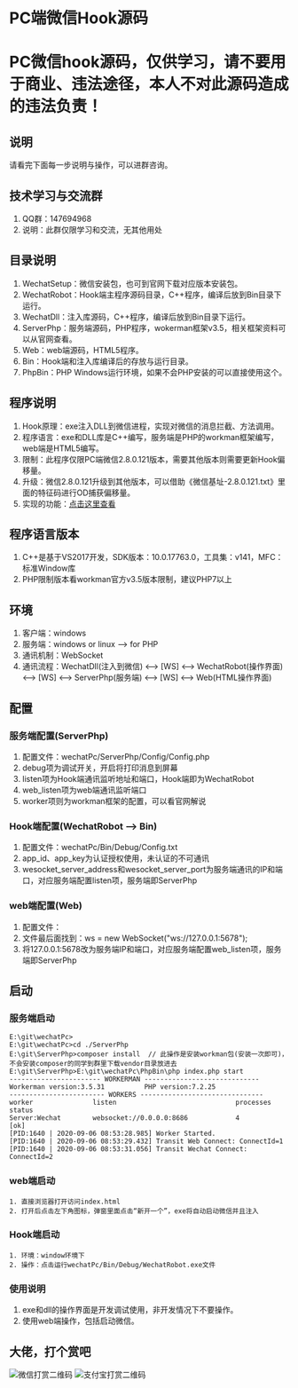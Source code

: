 <h1 align="left">PC端微信Hook源码</h1>

# PC微信hook源码，仅供学习，请不要用于商业、违法途径，本人不对此源码造成的违法负责！

## 说明
请看完下面每一步说明与操作，可以进群咨询。

## 技术学习与交流群
1. QQ群：147694968
2. 说明：此群仅限学习和交流，无其他用处

## 目录说明
1. WechatSetup：微信安装包，也可到官网下载对应版本安装包。
2. WechatRobot：Hook端主程序源码目录，C++程序，编译后放到Bin目录下运行。
3. WechatDll：注入库源码，C++程序，编译后放到Bin目录下运行。
4. ServerPhp：服务端源码，PHP程序，wokerman框架v3.5，相关框架资料可以从官网查看。
5. Web：web端源码，HTML5程序。
6. Bin：Hook端和注入库编译后的存放与运行目录。
7. PhpBin：PHP Windows运行环境，如果不会PHP安装的可以直接使用这个。

## 程序说明
1. Hook原理：exe注入DLL到微信进程，实现对微信的消息拦截、方法调用。
2. 程序语言：exe和DLL库是C++编写，服务端是PHP的workman框架编写，web端是HTML5编写。
3. 限制：此程序仅限PC端微信2.8.0.121版本，需要其他版本则需要更新Hook偏移量。
4. 升级：微信2.8.0.121升级到其他版本，可以借助《微信基址-2.8.0.121.txt》里面的特征码进行OD捕获偏移量。
5. 实现的功能：[点击这里查看](https://github.com/chengciming/wechatPc/blob/master/WechatDll/WechatDll/WechatOffset.h)

## 程序语言版本
1. C++是基于VS2017开发，SDK版本：10.0.17763.0，工具集：v141，MFC：标准Window库
2. PHP限制版本看workman官方v3.5版本限制，建议PHP7以上

## 环境
1. 客户端：windows
2. 服务端：windows or linux --> for PHP
3. 通讯机制：WebSocket
4. 通讯流程：WechatDll(注入到微信) <--> [WS] <--> WechatRobot(操作界面) <--> [WS] <--> ServerPhp(服务端) <--> [WS] <--> Web(HTML操作界面)

## 配置

### 服务端配置(ServerPhp)
1. 配置文件：wechatPc/ServerPhp/Config/Config.php
2. debug项为调试开关，开启将打印消息到屏幕
3. listen项为Hook端通讯监听地址和端口，Hook端即为WechatRobot
4. web_listen项为web端通讯监听端口
5. worker项则为workman框架的配置，可以看官网解说
### Hook端配置(WechatRobot --> Bin)
1. 配置文件：wechatPc/Bin/Debug/Config.txt
2. app_id、app_key为认证授权使用，未认证的不可通讯
3. wesocket_server_address和wesocket_server_port为服务端通讯的IP和端口，对应服务端配置listen项，服务端即ServerPhp
### web端配置(Web)
1. 配置文件：
2. 文件最后面找到：ws = new WebSocket("ws://127.0.0.1:5678");
3. 将127.0.0.1:5678改为服务端IP和端口，对应服务端配置web_listen项，服务端即ServerPhp

## 启动

### 服务端启动
```shell
E:\git\wechatPc>
E:\git\wechatPc>cd ./ServerPhp
E:\git\ServerPhp>composer install  // 此操作是安装workman包(安装一次即可)，不会安装composer的同学到群里下载vendor目录放进去
E:\git\ServerPhp>E:\git\wechatPc\PhpBin\php index.php start
----------------------- WORKERMAN -----------------------------
Workerman version:3.5.31          PHP version:7.2.25
------------------------ WORKERS -------------------------------
worker               listen                              processes status
Server:Wechat        websocket://0.0.0.0:8686            4         [ok]
[PID:1640 | 2020-09-06 08:53:28.985] Worker Started.
[PID:1640 | 2020-09-06 08:53:29.432] Transit Web Connect: ConnectId=1
[PID:1640 | 2020-09-06 08:53:31.056] Transit Wechat Connect: ConnectId=2
```
### web端启动
```shell
1. 直接浏览器打开访问index.html
2. 打开后点击左下角图标，弹窗里面点击“新开一个”，exe将自动启动微信并且注入
```
### Hook端启动
```shell
1. 环境：window环境下
2. 操作：点击运行wechatPc/Bin/Debug/WechatRobot.exe文件
```

### 使用说明
1. exe和dll的操作界面是开发调试使用，非开发情况下不要操作。
2. 使用web端操作，包括启动微信。

## 大佬，打个赏吧
![微信打赏二维码](https://github.com/chengciming/wechatPc/blob/master/images/微信打赏二维码.jpg)
![支付宝打赏二维码](https://github.com/chengciming/wechatPc/blob/master/images/支付宝打赏二维码.jpg)

